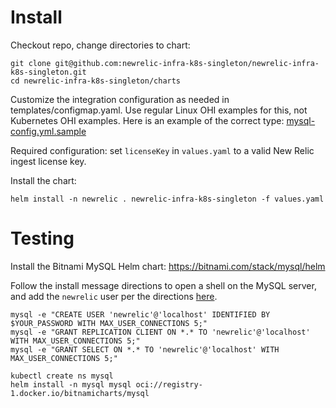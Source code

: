 # Install

Checkout repo, change directories to chart:

```
git clone git@github.com:newrelic-infra-k8s-singleton/newrelic-infra-k8s-singleton.git
cd newrelic-infra-k8s-singleton/charts
```

Customize the integration configuration as needed in templates/configmap.yaml. Use regular Linux OHI examples for this, not Kubernetes OHI examples. Here is an example of the correct type: [mysql-config.yml.sample](https://github.com/newrelic/nri-mysql/blob/master/mysql-config.yml.sample)

Required configuration: set `licenseKey` in `values.yaml` to a valid New Relic ingest license key.

Install the chart:

```
helm install -n newrelic . newrelic-infra-k8s-singleton -f values.yaml
```

# Testing

Install the Bitnami MySQL Helm chart: https://bitnami.com/stack/mysql/helm

Follow the install message directions to open a shell on the MySQL server, and add the `newrelic` user per the directions [here](https://docs.newrelic.com/install/mysql/#enable-your-mysql-server-3).

```
mysql -e "CREATE USER 'newrelic'@'localhost' IDENTIFIED BY $YOUR_PASSWORD WITH MAX_USER_CONNECTIONS 5;"
mysql -e "GRANT REPLICATION CLIENT ON *.* TO 'newrelic'@'localhost' WITH MAX_USER_CONNECTIONS 5;"
mysql -e "GRANT SELECT ON *.* TO 'newrelic'@'localhost' WITH MAX_USER_CONNECTIONS 5;"
```

```
kubectl create ns mysql
helm install -n mysql mysql oci://registry-1.docker.io/bitnamicharts/mysql
```
